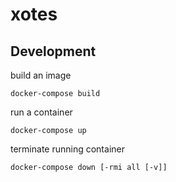 # xotes

## Development

build an image
```shell
docker-compose build
```

run a container
```shell
docker-compose up
```

terminate running container
```shell
docker-compose down [-rmi all [-v]]
```

<!-- 
`docker images` to see all the images

`docker build -t <name> .` to create and image named <name> from the files pressent in the current directory and instructions from Dockerfile

`docker run <name>` instantiate a container

`docker ps -a` to view all the containers

`docker rm <id|name>` remove a container

`docker rmi <image_name>` delete an image

`docker rm $(docker ps -qa)` remove all the containers -->

<!-- 
`docker run --name postgres -e POSTGRES_PASSWORD=test -d -p 5432:5432 postgres`

`docker stop` to stopp it

`docker ps -a` to list all the past containers

`docker start postgres`

`docker exec -it postgres psql -U postgres` to run psql

`migrate create -ext sql -dir db/migration -seq init_schema`

once the image is running
`docker exec -it <container> <command>` <command> = bash
open bash in that container environment
-->
